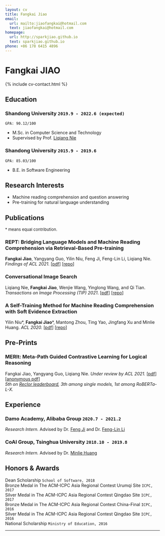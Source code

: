 ```yaml
---
layout: cv
title: Fangkai Jiao
email:
  url: mailto:jiaofangkai@hotmail.com
  text: jiaofangkai@hotmail.com
homepage:
  url: http://sparkjiao.github.io
  text: sparkjiao.github.io
phone: +86 178 6415 4896
---
```


# Fangkai JIAO

<!--
include contact information from the front matter
Supported arguments:
    - homepage: url, text
    - phone
    - email
-->

{% include cv-contact.html %}

## Education

### **Shandong University** `2019.9 - 2022.6 (expected)`

```
GPA: 90.12/100
```

- M.Sc. in Computer Science and Technology
- Supervised by Prof. [Liqiang Nie](https://liqiangnie.github.io/)

### **Shandong University** `2015.9 - 2019.6`

```
GPA: 85.03/100
```

- B.E. in Software Engineering

## Research Interests

- Machine reading comprehension and question answering
- Pre-training for natural language understanding

## Publications
<font size=2>* means equal contribution.</font>

### **REPT: Bridging Language Models and Machine Reading Comprehension via Retrieval-Based Pre-training**
**Fangkai Jiao**, Yangyang Guo, Yilin Niu, Feng Ji, Feng-Lin Li, Liqiang Nie. _Findings of ACL 2021._
[[pdf](https://arxiv.org/pdf/2105.04201.pdf)]
[[repo](https://github.com/SparkJiao/Retrieval-based-Pre-training-for-Machine-Reading-Comprehension)]

### **Conversational Image Search**
Liqiang Nie, **Fangkai Jiao**, Wenjie Wang, Yinglong Wang, and Qi Tian. _Transactions on Image Processing (TIP) 2021_.
[[pdf](https://ieeexplore.ieee.org/document/9528996)]
[[repo](https://github.com/SparkJiao/LARCH)]

### **A Self-Training Method for Machine Reading Comprehension with Soft Evidence Extraction**

Yilin Niu\*, **Fangkai Jiao**\*, Mantong Zhou, Ting Yao, Jingfang Xu and Minlie Huang. _ACL 2020._
[[pdf](https://arxiv.org/pdf/2005.05189.pdf)]
[[repo](https://github.com/SparkJiao/Self-Training-MRC)]

## Pre-Prints

### **MERIt: Meta-Path Guided Contrastive Learning for Logical Reasoning**
Fangkai Jiao, Yangyang Guo, Liqiang Nie. _Under review by ACL 2021._
[[pdf]()]
[[anonymous pdf]()]  
_5th on [Reclor leaderboard](https://eval.ai/web/challenges/challenge-page/503/leaderboard/1347), 3th among single models, 1st among RoBERTa-L-X._

## Experience

### **Damo Academy, Alibaba Group** `2020.7 - 2021.2`
_Research Intern._ Advised by Dr. [Feng Ji](http://scholar.google.com/citations?user=BxWZ-ZgAAAAJ&hl=zh-CN) and Dr. [Feng-Lin Li](http://scholar.google.it/citations?user=xo_dfnMAAAAJ&hl=en)

### **CoAI Group, Tsinghua University** `2018.10 - 2019.8`

_Research Intern._ Advised by Dr. [Minlie Huang](http://coai.cs.tsinghua.edu.cn/hml)


## Honors & Awards

Dean Scholarship `School of Software, 2018` <br>
Bronze Medal in The ACM-ICPC Asia Regional Contest Urumqi Site `ICPC, 2017` <br>
Silver Medal in The ACM-ICPC Asia Regional Contest Qingdao Site `ICPC, 2017` <br>
Bronze Medal in The ACM-ICPC Asia Regional Contest China-Final `ICPC, 2016` <br>
Silver Medal in The ACM-ICPC Asia Regional Contest Qingdao Site `ICPC, 2016` <br>
National Scholarship `Ministry of Education, 2016` <br>

---

<!-- ### Footer

Last updated: May 2021 -->

